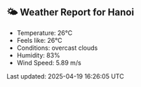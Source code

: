 <!-- WEATHER-START -->
## 🌤 Weather Report for Hanoi

- Temperature: 26°C
- Feels like: 26°C
- Conditions: overcast clouds
- Humidity: 83%
- Wind Speed: 5.89 m/s

Last updated: 2025-04-19 16:26:05 UTC
<!-- WEATHER-END -->
